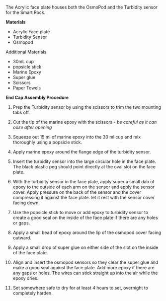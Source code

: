 The Acrylic face plate houses both the OsmoPod and the Turbidity sensor for the Smart Rock.

**Materials**

* Acrylic Face plate
* Turbidity Sensor
* Osmopod

Additional Materials

* 30mL cup
* popsicle stick
* Marine Epoxy
* Super glue
* Scissors
* Paper Towels

**End Cap Assembly Procedure**

1. Prep the Turbidity sensor by using the scissors to trim the two mounting tabs off.

2. Cut the tip of the marine epoxy with the scissors - *be careful as it can ooze after opening*

3. Squeeze out 15 ml of marine epoxy into the 30 ml cup and mix thoroughly using a popsicle stick.

4. Apply marine epoxy around the flange edge of the turbidity sensor.

5. Insert the turbidity sensor into the large circular hole in the face plate. The black plastic peg should point directly at the oval slot on the face plate.

6. With the turbidity sensor in the face plate, apply super a small dab of epoxy to the outside of each arm on the sensor and apply the sensor cover. Apply pressure on the back of the sensor and the cover compressing it against the face plate. let it rest with the sensor cover facing down. 

7. Use the popsicle stick to move or add epoxy to turbidity sensor to create a good seal on the inside of the face plate if there are any holes or gaps.

8. Apply a small bead of epoxy around the lip of the osmopod cover facing outward. 

9. Apply a small drop of super glue on either side of the slot on the inside of the face plate. 

10. Align and insert the osmopod sensors so they clear the super glue and make a good seal against the face plate. Add more epoxy if there are any gaps or holes. The wires can stick straight up into the air while the epoxy dries. 

8. Set somewhere safe to dry for at least 4 hours to set, overnight to completely harden.
